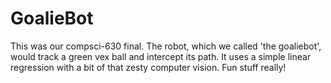 # GoalieBot
This was our compsci-630 final. The robot, which we called 'the goaliebot', would track a green vex ball and intercept its path. It uses a simple linear regression with a bit of that zesty computer vision. Fun stuff really!
